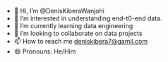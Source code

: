 - 👋 Hi, I’m @DenisKiberaWanjohi
- 👀 I’m interested in understanding end-t0-end data.
- 🌱 I’m currently learning data engineering
- 💞️ I’m looking to collaborate on data projects
- 📫 How to reach me deniskibera7@gamil.com
- 😄 Pronouns: He/Him

<!---
DenisKiberaWanjohi/DenisKiberaWanjohi is a ✨ special ✨ repository because its `README.md` (this file) appears on your GitHub profile.
You can click the Preview link to take a look at your changes.
--->
